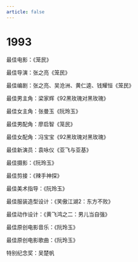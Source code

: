 ```yaml
---
article: false
---
```


# 1993

最佳电影：《笼民》

最佳导演：张之亮《笼民》

最佳编剧：张之亮、吴沧洲、黄仁逵、钱耀恒《笼民》

最佳男主角：梁家辉《92黑玫瑰对黑玫瑰》

最佳女主角：张曼玉《阮玲玉》

最佳男配角：廖启智《笼民》

最佳女配角：冯宝宝《92黑玫瑰对黑玫瑰》

最佳新演员：袁咏仪《亚飞与亚基》

最佳摄影：《阮玲玉》

最佳剪接：《辣手神探》

最佳美术指导：《阮玲玉》

最佳服装造型设计：《笑傲江湖2：东方不败》

最佳动作设计：《黄飞鸿之二：男儿当自强》

最佳原创电影音乐：《阮玲玉》

最佳原创电影歌曲：《阮玲玉》

特别纪念奖：吴楚帆